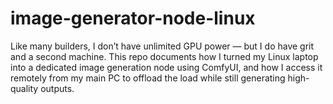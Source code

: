 # image-generator-node-linux
Like many builders, I don’t have unlimited GPU power — but I do have grit and a second machine. This repo documents how I turned my Linux laptop into a dedicated image generation node using ComfyUI, and how I access it remotely from my main PC to offload the load while still generating high-quality outputs.
